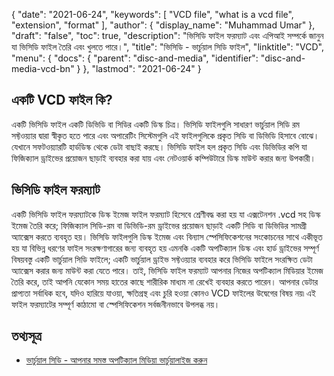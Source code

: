 {
  "date": "2021-06-24",
  "keywords": [
    "VCD file",
    "what is a vcd file",
    "extension",
    "format"
  ],
  "author": {
    "display_name": "Muhammad Umar"
  },
  "draft": "false",
  "toc": true,
  "description": "ভিসিডি ফাইল ফরম্যাট এবং এপিআই সম্পর্কে জানুন যা ভিসিডি ফাইল তৈরি এবং খুলতে পারে।",
  "title": "ভিসিডি - ভার্চুয়াল সিডি ফাইল",
  "linktitle": "VCD",
  "menu": {
    "docs": {
      "parent": "disc-and-media",
      "identifier": "disc-and-media-vcd-bn"
    }
  },
  "lastmod": "2021-06-24"
}

## একটি VCD ফাইল কি?
একটি ভিসিডি ফাইল একটি ডিভিডি বা সিডির একটি ডিস্ক চিত্র। ভিসিডি ফাইলগুলি সাধারণ ভার্চুয়াল সিডি রম সফ্টওয়্যার দ্বারা স্বীকৃত হতে পারে এবং অপারেটিং সিস্টেমগুলি এই ফাইলগুলিকে প্রকৃত সিডি বা ডিভিডি হিসাবে বোঝে। যেখানে সফটওয়্যারটি হার্ডডিস্ক থেকে ডেটা বাছাই করছে। ভিসিডি ফাইল হল প্রকৃত সিডি এবং ডিভিডির কপি যা ফিজিক্যাল ড্রাইভের প্রয়োজন ছাড়াই ব্যবহার করা যায় এবং নেটওয়ার্ক কম্পিউটারে ডিস্ক মাউন্ট করার জন্য উপকারী।

## ভিসিডি ফাইল ফরম্যাট
একটি ভিসিডি ফাইল ফরম্যাটকে ডিস্ক ইমেজ ফাইল ফরম্যাট হিসেবে শ্রেণীবদ্ধ করা হয় যা এক্সটেনশন .vcd সহ ডিস্ক ইমেজ তৈরি করে; ফিজিক্যাল সিডি-রম বা ডিভিডি-রম ড্রাইভের প্রয়োজন ছাড়াই একটি সিডি বা ডিভিডির সামগ্রী অ্যাক্সেস করতে ব্যবহৃত হয়। ভিসিডি ফাইলগুলি ডিস্ক ইমেজ এবং বিন্যাস স্পেসিফিকেশনের সংকোচনের সাথে একীভূত হয় যা বিভিন্ন ধরণের ফাইল সংরক্ষণাগারের জন্য ব্যবহৃত হয় এমনকি একটি অপটিক্যাল ডিস্ক এবং হার্ড ড্রাইভের সম্পূর্ণ বিষয়বস্তু একটি ভার্চুয়াল সিডি ফাইলে; একটি ভার্চুয়াল ড্রাইভ সফ্টওয়্যার ব্যবহার করে ভিসিডি ফাইলে সংরক্ষিত ডেটা অ্যাক্সেস করার জন্য মাউন্ট করা যেতে পারে। তাই, ভিসিডি ফাইল ফরম্যাট আপনার নিজের অপটিক্যাল মিডিয়ার ইমেজ তৈরি করে, তাই আপনি যেকোন সময় হাতের কাছে শারীরিক মাধ্যম না রেখেই ব্যবহার করতে পারেন। আপনার ডেটার প্রাপ্যতা সর্বাধিক হবে, যদিও হারিয়ে যাওয়া, ক্ষতিগ্রস্থ এবং চুরি হওয়া কোনও VCD ফাইলের উদ্বেগের বিষয় নয়৷ এই ফাইল ফরম্যাটের সম্পূর্ণ কাঠামো বা স্পেসিফিকেশন সর্বজনীনভাবে উপলব্ধ নয়।






## তথ্যসূত্র 

* [ভার্চুয়াল সিডি - আপনার সমস্ত অপটিক্যাল মিডিয়া ভার্চুয়ালাইজ করুন](https://www.virtualcd-online.com/)



